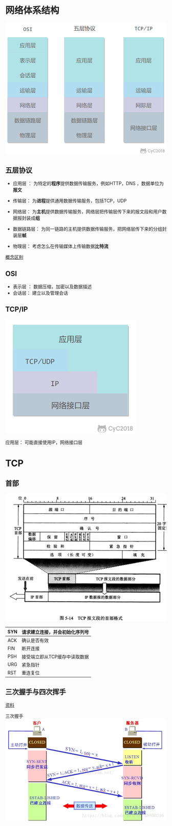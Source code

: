 # 网络体系结构

![-w363](media/16194443491255/16178476069916.png)

## 五层协议

- 应用层 ： 为特定的**程序**提供数据传输服务，例如HTTP，DNS ，数据单位为**报文**

- 传输层： 为**进程**提供通用数据传输服务，包括TCP，UDP

- 网络层： 为**主机**提供数据传输服务，网络层把传输层传下来的报文段和用户数据报封装成**组**

- 数据链路层： 为同一链路的主机提供数据传输服务，把网络层传下来的分组封装层**帧**

- 物理层： 考虑怎么在传输媒体上传输数据**比特流**

[概念区别](https://blog.csdn.net/a3192048/article/details/84671340)

## OSI

- 表示层 ： 数据压缩，加密以及数据描述
- 会话层： 建立以及管理会话

## TCP/IP

![](media/16194443491255/16178489009586.jpg)

应用层： 可能直接使用IP，网络接口层

# TCP

## 首部

![](media/16194443491255/16178745445197.jpg)


| SYN | 请求建立连接，并会初始化序列号 |  
| --- | --- | 
| ACK | 确认是否有效 |  
| FIN | 断开连接 |  
| PSH | 接受端立即从TCP缓存中读取数据 |  
| URG | 紧急指针 |  
| RST | 重连复位 |  


## 三次握手与四次挥手

[资料](https://www.cnblogs.com/bj-mr-li/p/11106390.html)

三次握手
![](media/16194443491255/16178749262326.jpg)
